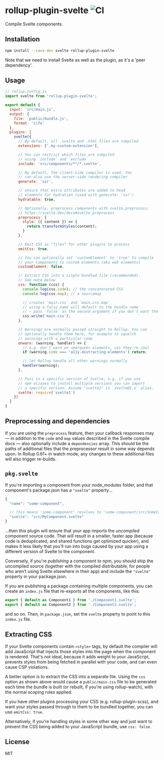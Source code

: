 # rollup-plugin-svelte ![CI](https://github.com/sveltejs/rollup-plugin-svelte/workflows/CI/badge.svg?branch=6.x)

Compile Svelte components.


## Installation

```bash
npm install --save-dev svelte rollup-plugin-svelte
```

Note that we need to install Svelte as well as the plugin, as it's a 'peer dependency'.


## Usage

```js
// rollup.config.js
import svelte from 'rollup-plugin-svelte';

export default {
  input: 'src/main.js',
  output: {
    file: 'public/bundle.js',
    format: 'iife'
  },
  plugins: [
    svelte({
      // By default, all .svelte and .html files are compiled
      extensions: ['.my-custom-extension'],

      // You can restrict which files are compiled
      // using `include` and `exclude`
      include: 'src/components/**/*.svelte',

      // By default, the client-side compiler is used. You
      // can also use the server-side rendering compiler
      generate: 'ssr',

      // ensure that extra attributes are added to head
      // elements for hydration (used with generate: 'ssr')
      hydratable: true,

      // Optionally, preprocess components with svelte.preprocess:
      // https://svelte.dev/docs#svelte_preprocess
      preprocess: {
        style: ({ content }) => {
          return transformStyles(content);
        }
      },

      // Emit CSS as "files" for other plugins to process
      emitCss: true,

      // You can optionally set 'customElement' to 'true' to compile
      // your components to custom elements (aka web elements)
      customElement: false,

      // Extract CSS into a single bundled file (recommended).
      // See note below
      css: function (css) {
        console.log(css.code); // the concatenated CSS
        console.log(css.map); // a sourcemap

        // creates `main.css` and `main.css.map`
        // using a falsy name will default to the bundle name
        // — pass `false` as the second argument if you don't want the sourcemap
        css.write('main.css');
      },

      // Warnings are normally passed straight to Rollup. You can
      // optionally handle them here, for example to squelch
      // warnings with a particular code
      onwarn: (warning, handler) => {
        // e.g. don't warn on <marquee> elements, cos they're cool
        if (warning.code === 'a11y-distracting-elements') return;

        // let Rollup handle all other warnings normally
        handler(warning);
      },

      // Pass in a specific version of Svelte, e.g. if you use
      // npm aliases to install multiple versions you can import
      // a specific version. Assume "svelte1" is `svelte@1.x` alias.
      svelte: require('svelte1')
    })
  ]
}
```


## Preprocessing and dependencies

If you are using the `preprocess` feature, then your callback responses may — in addition to the `code` and `map` values described in the Svelte compile docs — also optionally include a `dependencies` array. This should be the paths of additional files that the preprocessor result in some way depends upon. In Rollup 0.61+ in watch mode, any changes to these additional files will also trigger re-builds.


## `pkg.svelte`

If you're importing a component from your node_modules folder, and that component's package.json has a `"svelte"` property...

```js
{
  "name": "some-component",

  // this means 'some-component' resolves to 'some-component/src/SomeComponent.svelte'
  "svelte": "src/MyComponent.svelte"
}
```

...then this plugin will ensure that your app imports the *uncompiled* component source code. That will result in a smaller, faster app (because code is deduplicated, and shared functions get optimized quicker), and makes it less likely that you'll run into bugs caused by your app using a different version of Svelte to the component.

Conversely, if you're *publishing* a component to npm, you should ship the uncompiled source (together with the compiled distributable, for people who aren't using Svelte elsewhere in their app) and include the `"svelte"` property in your package.json.

If you are publishing a package containing multiple components, you can create an `index.js` file that re-exports all the components, like this:

```js
export { default as Component1 } from './Component1.svelte';
export { default as Component2 } from './Component2.svelte';
```

and so on. Then, in `package.json`, set the `svelte` property to point to this `index.js` file.


## Extracting CSS

If your Svelte components contain `<style>` tags, by default the compiler will add JavaScript that injects those styles into the page when the component is rendered. That's not ideal, because it adds weight to your JavaScript, prevents styles from being fetched in parallel with your code, and can even cause CSP violations.

A better option is to extract the CSS into a separate file. Using the `css` option as shown above would cause a `public/main.css` file to be generated each time the bundle is built (or rebuilt, if you're using rollup-watch), with the normal scoping rules applied.

If you have other plugins processing your CSS (e.g. rollup-plugin-scss), and want your styles passed through to them to be bundled together, you can use `emitCss: true`.

Alternatively, if you're handling styles in some other way and just want to prevent the CSS being added to your JavaScript bundle, use `css: false`.


## License

MIT
